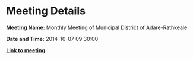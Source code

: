 # Meeting Details

**Meeting Name:** Monthly Meeting of Municipal District of Adare-Rathkeale

**Date and Time:** 2014-10-07 09:30:00

**<a href="https://www.limerick.ie/council/whats-on/monthly-meeting-municipal-district-adare-rathkeale-12" target="_blank">Link to meeting</a>**
